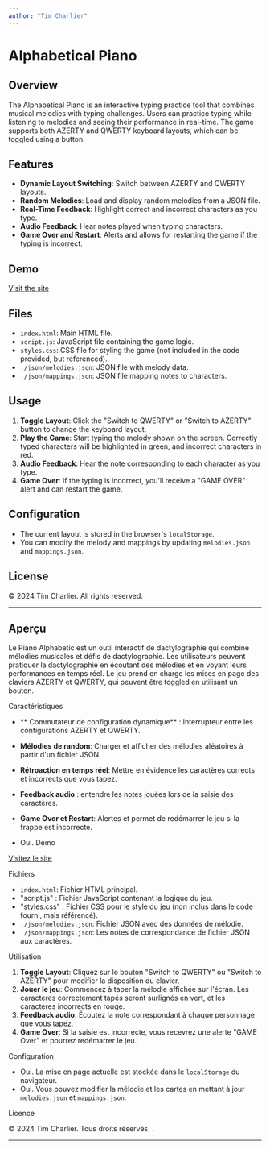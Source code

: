 ```yaml
---
author: "Tim Charlier"
---
```


# Alphabetical Piano

## Overview

The Alphabetical Piano is an interactive typing practice tool that combines musical melodies with typing challenges. Users can practice typing while listening to melodies and seeing their performance in real-time. The game supports both AZERTY and QWERTY keyboard layouts, which can be toggled using a button.

## Features

- **Dynamic Layout Switching**: Switch between AZERTY and QWERTY layouts.
- **Random Melodies**: Load and display random melodies from a JSON file.
- **Real-Time Feedback**: Highlight correct and incorrect characters as you type.
- **Audio Feedback**: Hear notes played when typing characters.
- **Game Over and Restart**: Alerts and allows for restarting the game if the typing is incorrect.

## Demo

[Visit the site](https://timcharlier6.github.io/Alphabetical_Piano.github.io/)

## Files

- `index.html`: Main HTML file.
- `script.js`: JavaScript file containing the game logic.
- `styles.css`: CSS file for styling the game (not included in the code provided, but referenced).
- `./json/melodies.json`: JSON file with melody data.
- `./json/mappings.json`: JSON file mapping notes to characters.

## Usage

1. **Toggle Layout**: Click the "Switch to QWERTY" or "Switch to AZERTY" button to change the keyboard layout.
2. **Play the Game**: Start typing the melody shown on the screen. Correctly typed characters will be highlighted in green, and incorrect characters in red.
3. **Audio Feedback**: Hear the note corresponding to each character as you type.
4. **Game Over**: If the typing is incorrect, you'll receive a "GAME OVER" alert and can restart the game.

## Configuration

- The current layout is stored in the browser's `localStorage`.
- You can modify the melody and mappings by updating `melodies.json` and `mappings.json`.

## License

© 2024 Tim Charlier. All rights reserved.

---

## Aperçu

Le Piano Alphabetic est un outil interactif de dactylographie qui combine mélodies musicales et défis de dactylographie. Les utilisateurs peuvent pratiquer la dactylographie en écoutant des mélodies et en voyant leurs performances en temps réel. Le jeu prend en charge les mises en page des claviers AZERTY et QWERTY, qui peuvent être toggled en utilisant un bouton.

Caractéristiques

- ** Commutateur de configuration dynamique** : Interrupteur entre les configurations AZERTY et QWERTY.
- **Mélodies de random**: Charger et afficher des mélodies aléatoires à partir d'un fichier JSON.
- **Rétroaction en temps réel**: Mettre en évidence les caractères corrects et incorrects que vous tapez.
- **Feedback audio** : entendre les notes jouées lors de la saisie des caractères.
- **Game Over et Restart**: Alertes et permet de redémarrer le jeu si la frappe est incorrecte.

- Oui. Démo

[Visitez le site](https://timcharlier6.github.io/Alphabetic_Piano.github.io/)

Fichiers

- `index.html`: Fichier HTML principal.
- "script.js" : Fichier JavaScript contenant la logique du jeu.
- "styles.css" : Fichier CSS pour le style du jeu (non inclus dans le code fourni, mais référencé).
- `./json/melodies.json`: Fichier JSON avec des données de mélodie.
- `./json/mappings.json`: Les notes de correspondance de fichier JSON aux caractères.

Utilisation

1. **Toggle Layout**: Cliquez sur le bouton "Switch to QWERTY" ou "Switch to AZERTY" pour modifier la disposition du clavier.
2. **Jouer le jeu**: Commencez à taper la mélodie affichée sur l'écran. Les caractères correctement tapés seront surlignés en vert, et les caractères incorrects en rouge.
3. **Feedback audio**: Écoutez la note correspondant à chaque personnage que vous tapez.
4. **Game Over**: Si la saisie est incorrecte, vous recevrez une alerte "GAME Over" et pourrez redémarrer le jeu.

Configuration

- Oui. La mise en page actuelle est stockée dans le `localStorage` du navigateur.
- Oui. Vous pouvez modifier la mélodie et les cartes en mettant à jour `melodies.json` et `mappings.json`.

Licence

© 2024 Tim Charlier. Tous droits réservés.
.

---
